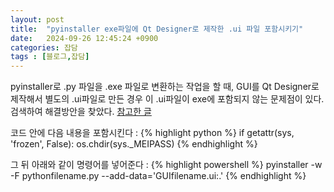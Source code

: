 ```yaml
---
layout: post
title:  "pyinstaller exe파일에 Qt Designer로 제작한 .ui 파일 포함시키기"
date:   2024-09-26 12:45:24 +0900
categories: 잡담
tags : [블로그,잡담]
---
```


pyinstaller로 .py 파일을 .exe 파일로 변환하는 작업을 할 때,  GUI를 Qt Designer로 제작해서 별도의 .ui파일로 만든 경우 이 .ui파일이 exe에 포함되지 않는 문제점이 있다.
검색하여 해결방안을 찾았다. 
[참고한 글](https://python-forum.io/thread-40235.html)


코드 안에 다음 내용을 포함시킨다 : 
{% highlight python %}
if getattr(sys, 'frozen', False):
    os.chdir(sys._MEIPASS)
{% endhighlight %}

그 뒤 아래와 같이 명령어를 넣어준다 : 
{% highlight powershell %}
pyinstaller -w -F pythonfilename.py --add-data='GUIfilename.ui:.'
{% endhighlight %}
